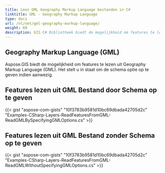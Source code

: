 ```yaml
---
title: Lees GML Geography Markup Language bestanden in C#
linktitle: GML - Geography Markup Language
type: docs
url: /nl/net/gml-geography-markup-language/
weight: 60
description: GIS C# Bibliotheek biedt de mogelijkheid om features te lezen uit Geography Markup Language GML bestanden en stelt u in staat om de schema optie op te geven indien aanwezig.
---
```


## **Geography Markup Language (GML)**
Aspose.GIS biedt de mogelijkheid om features te lezen uit Geography Markup Language (GML). Het stelt u in staat om de schema optie op te geven indien aanwezig.
## **Features lezen uit GML Bestand door Schema op te geven**
{{< gist "aspose-com-gists" "10f3783b9581d10bc69dbada42705d2c" "Examples-CSharp-Layers-ReadFeaturesFromGML-ReadGMLBySpecifyingGMLOptions.cs" >}}
## **Features lezen uit GML Bestand zonder Schema op te geven**
{{< gist "aspose-com-gists" "10f3783b9581d10bc69dbada42705d2c" "Examples-CSharp-Layers-ReadFeaturesFromGML-ReadGMLWithoutSpecifyingGMLOptions.cs" >}}
